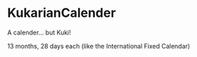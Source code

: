 # KukarianCalender
A calender... but Kuki!

13 months, 28 days each (like the International Fixed Calendar)
